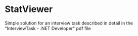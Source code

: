 # StatViewer

Simple solution for an interview task described in detail in the "InterviewTask - .NET Developer" pdf file